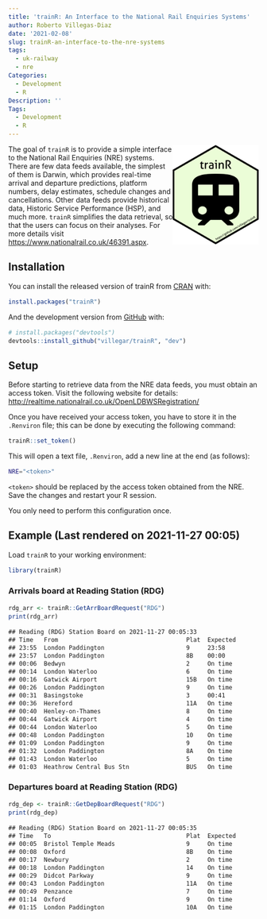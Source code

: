 ```yaml
---
title: 'trainR: An Interface to the National Rail Enquiries Systems'
author: Roberto Villegas-Diaz
date: '2021-02-08'
slug: trainR-an-interface-to-the-nre-systems
tags:
  - uk-railway
  - nre
Categories:
  - Development
  - R
Description: ''
Tags:
  - Development
  - R
---
```


<img src="https://raw.githubusercontent.com/villegar/trainR/main/inst/images/logo.png" alt="logo" align="right" height=200px/>

The goal of `trainR` is to provide a simple interface to the 
National Rail Enquiries (NRE) systems. There are few data feeds 
available, the simplest of them is Darwin, which provides real-time 
arrival and departure predictions, platform numbers, delay estimates, 
schedule changes and cancellations. Other data feeds provide historical 
data, Historic Service Performance (HSP), and much more. `trainR` 
simplifies the data retrieval, so that the users can focus on their 
analyses. For more details visit 
https://www.nationalrail.co.uk/46391.aspx.

## Installation

You can install the released version of trainR from [CRAN](https://CRAN.R-project.org) with:

``` r
install.packages("trainR")
```

And the development version from [GitHub](https://github.com/) with:

``` r
# install.packages("devtools")
devtools::install_github("villegar/trainR", "dev")
```

## Setup
Before starting to retrieve data from the NRE data feeds, you must obtain an access token. 
Visit the following website for details: http://realtime.nationalrail.co.uk/OpenLDBWSRegistration/

Once you have received your access token, you have to store it in the `.Renviron` file; this can be 
done by executing the following command:


```r
trainR::set_token()
```

This will open a text file, `.Renviron`, add a new line at the end (as follows):

```bash
NRE="<token>"
```

`<token>` should be replaced by the access token obtained from the NRE. Save the changes and restart 
your R session.

You only need to perform this configuration once.

## Example (Last rendered on 2021-11-27 00:05)

Load `trainR` to your working environment:

```r
library(trainR)
```

### Arrivals board at Reading Station (RDG)


```r
rdg_arr <- trainR::GetArrBoardRequest("RDG")
print(rdg_arr)
```

```
## Reading (RDG) Station Board on 2021-11-27 00:05:33
## Time   From                                    Plat  Expected
## 23:55  London Paddington                       9     23:58
## 23:57  London Paddington                       8B    00:00
## 00:06  Bedwyn                                  2     On time
## 00:14  London Waterloo                         6     On time
## 00:16  Gatwick Airport                         15B   On time
## 00:26  London Paddington                       9     On time
## 00:31  Basingstoke                             3     00:41
## 00:36  Hereford                                11A   On time
## 00:40  Henley-on-Thames                        8     On time
## 00:44  Gatwick Airport                         4     On time
## 00:44  London Waterloo                         5     On time
## 00:48  London Paddington                       10    On time
## 01:09  London Paddington                       9     On time
## 01:32  London Paddington                       8A    On time
## 01:43  London Waterloo                         5     On time
## 01:03  Heathrow Central Bus Stn                BUS   On time
```

### Departures board at Reading Station (RDG)


```r
rdg_dep <- trainR::GetDepBoardRequest("RDG")
print(rdg_dep)
```

```
## Reading (RDG) Station Board on 2021-11-27 00:05:35
## Time   To                                      Plat  Expected
## 00:05  Bristol Temple Meads                    9     On time
## 00:08  Oxford                                  8B    On time
## 00:17  Newbury                                 2     On time
## 00:18  London Paddington                       14    On time
## 00:29  Didcot Parkway                          9     On time
## 00:43  London Paddington                       11A   On time
## 00:49  Penzance                                7     On time
## 01:14  Oxford                                  9     On time
## 01:15  London Paddington                       10A   On time
```
